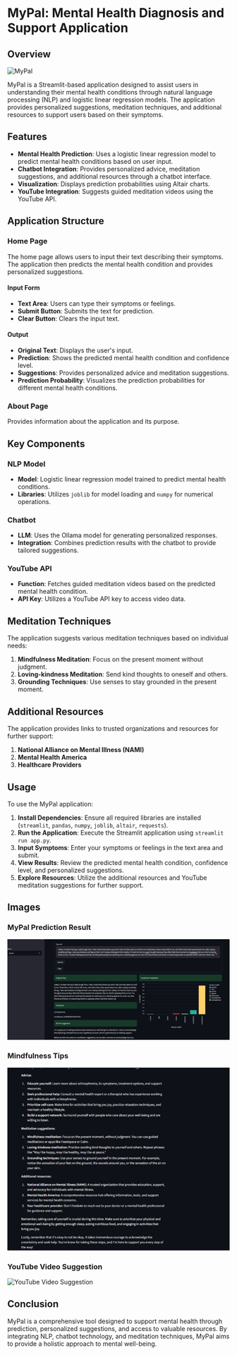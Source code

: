 # MyPal: Mental Health Diagnosis and Support Application

## Overview
![MyPal](image-2.png)

MyPal is a Streamlit-based application designed to assist users in understanding their mental health conditions through natural language processing (NLP) and logistic linear regression models. The application provides personalized suggestions, meditation techniques, and additional resources to support users based on their symptoms.

## Features

- **Mental Health Prediction**: Uses a logistic linear regression model to predict mental health conditions based on user input.
- **Chatbot Integration**: Provides personalized advice, meditation suggestions, and additional resources through a chatbot interface.
- **Visualization**: Displays prediction probabilities using Altair charts.
- **YouTube Integration**: Suggests guided meditation videos using the YouTube API.

## Application Structure

### Home Page

The home page allows users to input their text describing their symptoms. The application then predicts the mental health condition and provides personalized suggestions.

#### Input Form
- **Text Area**: Users can type their symptoms or feelings.
- **Submit Button**: Submits the text for prediction.
- **Clear Button**: Clears the input text.

#### Output
- **Original Text**: Displays the user's input.
- **Prediction**: Shows the predicted mental health condition and confidence level.
- **Suggestions**: Provides personalized advice and meditation suggestions.
- **Prediction Probability**: Visualizes the prediction probabilities for different mental health conditions.

### About Page

Provides information about the application and its purpose.

## Key Components

### NLP Model

- **Model**: Logistic linear regression model trained to predict mental health conditions.
- **Libraries**: Utilizes `joblib` for model loading and `numpy` for numerical operations.

### Chatbot

- **LLM**: Uses the Ollama model for generating personalized responses.
- **Integration**: Combines prediction results with the chatbot to provide tailored suggestions.

### YouTube API

- **Function**: Fetches guided meditation videos based on the predicted mental health condition.
- **API Key**: Utilizes a YouTube API key to access video data.

## Meditation Techniques

The application suggests various meditation techniques based on individual needs:

1. **Mindfulness Meditation**: Focus on the present moment without judgment.
2. **Loving-kindness Meditation**: Send kind thoughts to oneself and others.
3. **Grounding Techniques**: Use senses to stay grounded in the present moment.

## Additional Resources

The application provides links to trusted organizations and resources for further support:

1. **National Alliance on Mental Illness (NAMI)**
2. **Mental Health America**
3. **Healthcare Providers**

## Usage

To use the MyPal application:

1. **Install Dependencies**: Ensure all required libraries are installed (`streamlit`, `pandas`, `numpy`, `joblib`, `altair`, `requests`).
2. **Run the Application**: Execute the Streamlit application using `streamlit run app.py`.
3. **Input Symptoms**: Enter your symptoms or feelings in the text area and submit.
4. **View Results**: Review the predicted mental health condition, confidence level, and personalized suggestions.
5. **Explore Resources**: Utilize the additional resources and YouTube meditation suggestions for further support.



## Images

### MyPal Prediction Result

![MyPal Prediction Result](<MyPal Prediction Result.jpg>)

### Mindfulness Tips

![Mindfulness Tips](<Mindfulness Tips.jpg>)


### YouTube Video Suggestion

![YouTube Video Suggestion](<Youtube Video Suggestion-1.jpg>)



## Conclusion

MyPal is a comprehensive tool designed to support mental health through prediction, personalized suggestions, and access to valuable resources. By integrating NLP, chatbot technology, and meditation techniques, MyPal aims to provide a holistic approach to mental well-being.

